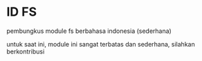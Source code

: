 # ID FS

pembungkus module fs berbahasa indonesia (sederhana)

untuk saat ini, module ini sangat terbatas dan sederhana, silahkan berkontribusi
